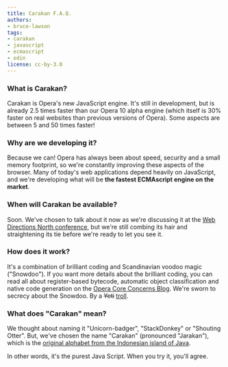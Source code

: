 ```yaml
---
title: Carakan F.A.Q.
authors:
- bruce-lawson
tags:
- carakan
- javascript
- ecmascript
- odin
license: cc-by-3.0
---
```


<h3>What is <span lang="id">Carakan</span>?</h3>
<p><span lang="id">Carakan</span> is Opera&#39;s new JavaScript engine. It&#39;s still in development, but is already 2.5 times faster than our Opera 10 alpha engine (which itself is 30% faster on real websites than previous versions of Opera). Some aspects are between 5 and 50 times faster!</p>
<h3>Why are we developing it?</h3>
<p>Because we can! Opera has always been about speed, security and a small memory footprint, so we&#39;re constantly improving these aspects of the browser. Many of today&#39;s web applications depend heavily on JavaScript, and we&#39;re developing what will be <strong>the fastest ECMAscript engine on the market</strong>.</p>
<h3>When will <span lang="id">Carakan</span> be available?</h3>
<p>Soon. We&#39;ve chosen to talk about it now as we&#39;re discussing it at the <a href="http://north.webdirections.org/">Web  Directions North conference</a>, but we&#39;re still combing its hair and  straightening its tie before we&#39;re ready to let you see it.</p>
<h3>How does it work?</h3>
<p>It&#39;s a combination of brilliant coding and Scandinavian voodoo magic (&quot;Snowdoo&quot;). If you want more details about the brilliant coding, you can read all about register-based bytecode, automatic object classification and native code generation on the <a href="http://my.opera.com/core/blog/2009/02/04/carakan">Opera Core Concerns Blog</a>. We&#39;re sworn to secrecy about the Snowdoo. By a <del>Yeti</del> <ins>troll</ins>.</p>
<h3>What does &quot;<span lang="id">Carakan</span>&quot; mean?</h3>
<p>We thought about naming it &quot;Unicorn-badger&quot;, &quot;StackDonkey&quot; or &quot;Shouting Otter&quot;. But, we&#39;ve chosen the name &quot;<span lang="id">Carakan</span>&quot; (pronounced &quot;Jarakan&quot;), which is the <a href="http://www.omniglot.com/writing/javanese.htm">original  alphabet from the Indonesian island of Java</a>.</p>
<p>In other words, it&#39;s the purest Java Script. When you try it, you&#39;ll agree.</p>
